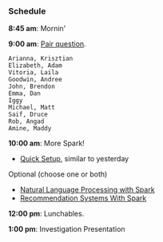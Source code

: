 ### Schedule

**8:45 am**: Mornin'

**9:00 am**: [Pair question](pair.md).

	Arianna, Krisztian
	Elizabeth, Adam
	Vitoria, Laila
	Goodwin, Andree
	John, Brendon
	Emma, Dan
	Iggy
	Michael, Matt
	Saif, Druce
	Rob, Angad
	Amine, Maddy

**10:00 am**: More Spark! 

 * [Quick Setup](Spark_Setup.ipynb), similar to yesterday

 Optional (choose one or both)
 * [Natural Language Processing with Spark](Spark_Spam_Classification.ipynb)
 * [Recommendation Systems With Spark](Spark_Recommendation_Systems.ipynb)

**12:00 pm**: Lunchables.

**1:00 pm**: Investigation Presentation



